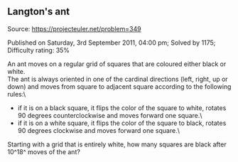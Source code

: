 Langton's ant
-------------

Source: https://projecteuler.net/problem=349

Published on Saturday, 3rd September 2011, 04:00 pm; Solved by 1175;
Difficulty rating: 35%

An ant moves on a regular grid of squares that are coloured either black
or white.\
 The ant is always oriented in one of the cardinal directions (left,
right, up or down) and moves from square to adjacent square according to
the following rules:\
 - if it is on a black square, it flips the color of the square to
white, rotates 90 degrees counterclockwise and moves forward one
square.\
 - if it is on a white square, it flips the color of the square to
black, rotates 90 degrees clockwise and moves forward one square.\

Starting with a grid that is entirely white, how many squares are black
after 10^18^ moves of the ant?

